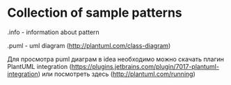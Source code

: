 # Collection of sample patterns

.info - information about pattern

.puml - uml diagram (http://plantuml.com/class-diagram)

Для просмотра puml диаграм в idea необходимо можно скачать плагин 
PlantUML integration (https://plugins.jetbrains.com/plugin/7017-plantuml-integration)
или посмотреть здесь (http://plantuml.com/running)

